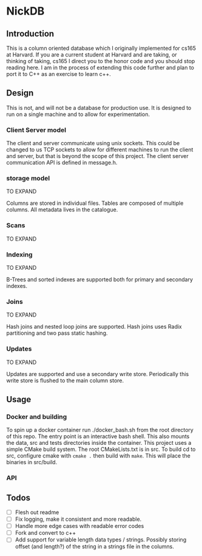 # NickDB

## Introduction
This is a column oriented database which I originally implemented for cs165 at Harvard. If you are a current student at Harvard and are taking, or thinking of taking, cs165 I direct you to the honor code and you should stop reading here. 
I am in the process of extending this code further and plan to port it to C++ as an exercise to learn c++.


## Design
This is not, and will not be a database for production use. It is designed to run on a single machine and to allow for experimentation. 
### Client Server model 
The client and server communicate using unix sockets. This could be changed to us TCP sockets to allow for different machines to run the client and server, but that is beyond the scope of this project. 
The client server communication API is defined in message.h. 

### storage model 
TO EXPAND

Columns are stored in individual files. Tables are composed of multiple columns. All metadata lives in the catalogue.
### Scans
TO EXPAND

### Indexing
TO EXPAND 

B-Trees and sorted indexes are supported both for primary and secondary indexes. 

### Joins 
TO EXPAND

Hash joins and nested loop joins are supported. Hash joins uses Radix partitioning and two pass static hashing.
### Updates 
TO EXPAND

Updates are supported and use a secondary write store. Periodically this write store is flushed to the main column store. 


## Usage
### Docker and building  
To spin up a docker container run ./docker_bash.sh from the root directory of this repo. The entry point
is an interactive bash shell. This also mounts the data, src and tests directories inside the container. 
This project uses a simple CMake build system. The root CMakeLists.txt is in src. To build cd to src, configure cmake
with `cmake .` then build with `make`. This will place the binaries in src/build. 

### API 

## Todos
- [ ] Flesh out readme
- [ ] Fix logging, make it consistent and more readable. 
- [ ] Handle more edge cases with readable error codes 
- [ ] Fork and convert to c++
- [ ] Add support for variable length data types / strings. Possibly storing offset (and length?) of the string in a strings file in the columns. 